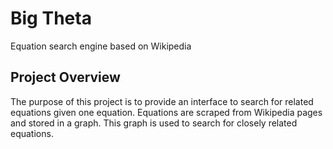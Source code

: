 # Big Theta
Equation search engine based on Wikipedia

## Project Overview

The purpose of this project is to provide an interface to search for related equations given one equation. Equations are scraped from Wikipedia pages and stored in a graph. This graph is used to search for closely related equations.
